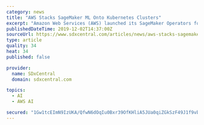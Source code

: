 ```yaml
---
category: news
title: "AWS Stacks SageMaker ML Onto Kubernetes Clusters"
excerpt: "Amazon Web Services (AWS) launched its SageMaker Operators for Kubernetes that uses the Kubernetes Operators model to more tightly couple the SageMaker machine learning (ML) platform with their Kubernetes workflows. The SageMaker Operators for Kubernetes ..."
publishedDateTime: 2019-12-02T14:37:00Z
sourceUrl: https://www.sdxcentral.com/articles/news/aws-stacks-sagemaker-ml-onto-kubernetes-clusters/2019/12/
type: article
quality: 34
heat: 34
published: false

provider:
  name: SDxCentral
  domain: sdxcentral.com

topics:
  - AI
  - AWS AI

secured: "1Gw1tcEImN9IzUKA/QfwN6dOqIu0Bxr39OfKHliA5JUa0qiZGkSzF49J1f9vbnPuRD6/DNX+idAobUIGv+4i9kxAHL+NbHUj53XELMUWCk7/C1NQOLBsGn9MKkqwg3NH0Nuv+aWBebECFYbSxllQSvLNsBpqyIDDlS3+1pnDzoeghW69Ez0xrbgqHBMCYeCb/1ewI9Cif61Tk8DnDaWaFzQeJvAjr8/K6E6dnhDRrVyIb0HJgbHcWMOIl3aeR2nfa9jzaTvo/v0YDA6C+32EKA==;jBriCfhyBiwMR6hm96tZmg=="
---
```


